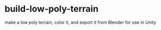 # build-low-poly-terrain
make a low poly terrain, color it, and export it from Blender for use in Unity

